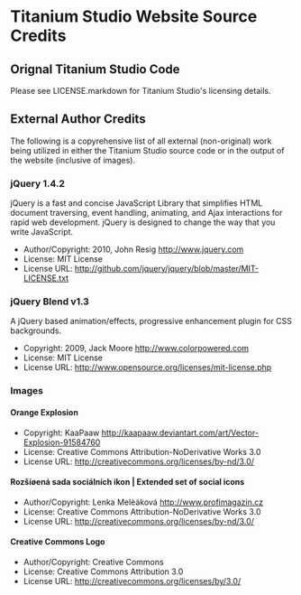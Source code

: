 Titanium Studio Website Source Credits
======================================

Orignal Titanium Studio Code
----------------------------

Please see LICENSE.markdown for Titanium Studio's licensing details.

External Author Credits
-----------------------

The following is a copyrehensive list of all external (non-original) work being
utilized in either the Titanium Studio source code or in the output of the
website (inclusive of images).

### jQuery 1.4.2
jQuery is a fast and concise JavaScript Library that simplifies HTML document
traversing, event handling, animating, and Ajax interactions for rapid web
development. jQuery is designed to change the way that you write JavaScript.

- Author/Copyright: 2010, John Resig <http://www.jquery.com>
- License: MIT License
- License URL: <http://github.com/jquery/jquery/blob/master/MIT-LICENSE.txt>

### jQuery Blend v1.3
A jQuery based animation/effects, progressive enhancement plugin for CSS
backgrounds.

- Copyright: 2009, Jack Moore <http://www.colorpowered.com>
- License: MIT License
- License URL: <http://www.opensource.org/licenses/mit-license.php>

### Images

#### Orange Explosion

- Copyright: KaaPaaw <http://kaapaaw.deviantart.com/art/Vector-Explosion-91584760>
- License: Creative Commons Attribution-NoDerivative Works 3.0
- License URL: <http://creativecommons.org/licenses/by-nd/3.0/>

#### Rozšíøená sada sociálních ikon | Extended set of social icons

- Author/Copyright: Lenka Melèáková <http://www.profimagazin.cz>
- License: Creative Commons Attribution-NoDerivative Works 3.0
- License URL: <http://creativecommons.org/licenses/by-nd/3.0/>

#### Creative Commons Logo

- Author/Copyright: Creative Commons
- License: Creative Commons Attribution 3.0
- License URL: <http://creativecommons.org/licenses/by/3.0/>